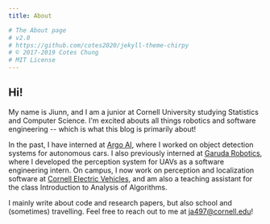 ```yaml
---
title: About

# The About page
# v2.0
# https://github.com/cotes2020/jekyll-theme-chirpy
# © 2017-2019 Cotes Chung
# MIT License
---
```


<!-- > **Note**: Add Markdown syntax content to file `tabs/about.md` and it will show up on this page. -->

## Hi!

My name is Jiunn, and I am a junior at Cornell University studying Statistics and Computer Science. I'm excited abouts all things robotics and software engineering -- which is what this blog is primarily about!

In the past, I have interned at <a href="https://www.argo.ai">Argo AI</a>, where I worked on object detection systems for autonomous cars. I also previously interned at <a href="https://garuda.io">Garuda Robotics</a>, where I developed the perception system for UAVs as a software engineering intern. On campus, I now work on perception and localization software at <a href="https://resistanceracing.engineering.cornell.edu">Cornell Electric Vehicles</a>, and am also a teaching assistant for the class Introduction to Analysis of Algorithms.

<!-- On campus, I currently work on perception and localization algorithms under c, a project team focused on building energy-efficient, autonomous electric vehicles. I also am a teaching assistant for the course <a href="https://www.cs.cornell.edu/courses/cs4820/2020sp/">Introduction to Analysis of Algorithms</a>. -->

I mainly write about code and research papers, but also school and (sometimes) travelling. Feel free to reach out to me at <a href="mailto:ja497@cornell.edu" starget="_blank">ja497@cornell.edu</a>!

<!-- <a href="assets/resume_angjiajiunn.pdf" download="resume_angjiajiunn.pdf">here</a> -->